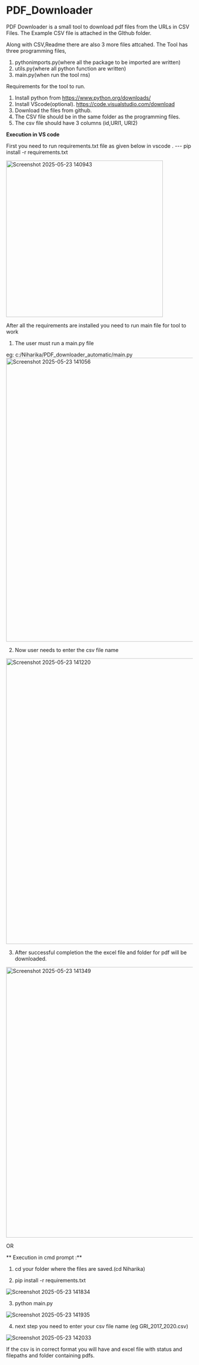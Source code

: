 # PDF_Downloader

PDF Downloader is a small tool to download pdf files from the URLs in CSV Files.
The Example CSV file is attached in the GIthub folder.

Along with CSV,Readme there are also 3 more files attcahed.
The Tool has three programming files,
1. pythonimports.py(where all the package to be imported are written)
2. utils.py(where all python function are written)
3. main.py(when run the tool rns)

Requirements for the tool to run.
1. Install python from https://www.python.org/downloads/
2. Install VScode(optional). https://code.visualstudio.com/download
3. Download the files from github.
5. The CSV file should be in the same folder as the programming files.
6. The csv file should have 3 columns (id,URl1, URl2)


**Execution in VS code**


First you need to run requirements.txt file as given below in vscode .
--- pip install -r requirements.txt

<img width="423" alt="Screenshot 2025-05-23 140943" src="https://github.com/user-attachments/assets/6fec0126-5b29-47f8-a89c-c767ea7f8a62" />



After all the requirements are installed you need to run main file for tool to work

1. The user must run a main.py file
  
eg: c:/Niharika/PDF_downloader_automatic/main.py 
<img width="767" alt="Screenshot 2025-05-23 141056" src="https://github.com/user-attachments/assets/c39ee406-51c5-4734-a422-9ed9e823346e" />



2. Now user needs to enter the csv file name

 <img width="772" alt="Screenshot 2025-05-23 141220" src="https://github.com/user-attachments/assets/bdca55a8-99da-4375-9955-2afce7165847" />


3. After successful completion the the  excel file and folder for pdf will be downloaded.

<img width="731" alt="Screenshot 2025-05-23 141349" src="https://github.com/user-attachments/assets/72ef6180-7772-4d41-ac2e-9fa96d160e45" />

   
OR


** Execution in cmd prompt :**
1. cd  your folder where the files are saved.(cd Niharika)

2. pip install -r requirements.txt
   
  ![Screenshot 2025-05-23 141834](https://github.com/user-attachments/assets/6e9f0ff5-e087-432a-8525-26a7f266553d)


3. python main.py

![Screenshot 2025-05-23 141935](https://github.com/user-attachments/assets/95a32bc5-83bd-4e2f-a561-560261ba4243)


4. next step you need to enter your csv file name (eg GRI_2017_2020.csv)

![Screenshot 2025-05-23 142033](https://github.com/user-attachments/assets/1fa489af-86cb-4250-8015-2b78c0f00ad0)



If the csv is in correct format you will have and excel file with status and filepaths and folder containing pdfs.

